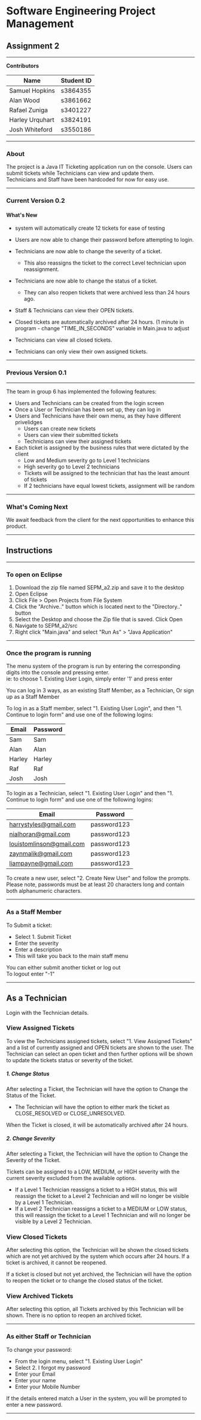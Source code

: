 # Software Engineering Project Management 

## Assignment 2
***

**Contributors**  

| Name            | Student ID |
|-----------------|------------|
| Samuel Hopkins  | s3864355   |
| Alan Wood       | s3861662   |
| Rafael Zuniga   | s3401227   |
| Harley Urquhart | s3824191   |
| Josh Whiteford  | s3550186   |

***

### About
The project is a Java IT Ticketing application run on the console. 
Users can submit tickets while Technicians can view and update them.  
Technicians and Staff have been hardcoded for now for easy use.
 
*** 
### Current Version 0.2


#### What's New

- system will automatically create 12 tickets for ease of testing
- Users are now able to change their password before attempting to login.

- Technicians are now able to change the severity of a ticket.
  - This also reassigns the ticket to the correct Level technician upon reassignment. 
- Technicians are now able to change the status of a ticket.
  - They can also reopen tickets that were archived less than 24 hours ago.
- Staff & Technicians can view their OPEN tickets.
- Closed tickets are automatically archived after 24 hours. (1 minute in program - change "TIME_IN_SECONDS" variable in Main.java to adjust
- Technicians can view all closed tickets. 
- Technicians can only view their own assigned tickets.



***
### Previous Version 0.1

***
The team in group 6 has implemented the following features:  
- Users and Technicians can be created from the login screen
- Once a User or Technician has been set up, they can log in
- Users and Technicians have their own menu, as they have different privelidges
	- Users can create new tickets
	- Users can view their submitted tickets
	- Technicians can view their assigned tickets
- Each ticket is assigned by the business rules that were dictated by the client
	- Low and Medium severity go to Level 1 technicians
	- High severity go to Level 2 technicians
	- Tickets will be assigned to the technician that has the least amount of tickets 
	- If 2 technicians have equal lowest tickets, assignment will be random


***
### What's Coming Next

We await feedback from the client for the next opportunities to enhance this product.


***
## Instructions
***
### To open on Eclipse
1. Download the zip file named SEPM_a2.zip and save it to the desktop
2. Open Eclipse
3. Click File > Open Projects from File System
4. Click the "Archive.." button which is located next to the "Directory.." button
5. Select the Desktop and choose the Zip file that is saved. Click Open
6. Navigate to SEPM_a2/src
7. Right click "Main.java" and select "Run As" > "Java Application"
***
### Once the program is running
The menu system of the program is run by entering the corresponding digits into the console and pressing enter.  
ie: to choose 1. Existing User Login, simply enter '1' and press enter  

You can log in 3 ways, as an existing Staff Member, as a Technician, Or sign up as a Staff Member  

To log in as a Staff member, select "1. Existing User Login", and then "1. Continue to login form" and use one of the following logins:  


|Email|Password|
|-----|--------|
|Sam|Sam|
|Alan|Alan|
|Harley|Harley|
|Raf|Raf|
|Josh|Josh|



To login as a Technician, select "1. Existing User Login" and then "1. Continue to login form" and use one of the following logins:  

| Email                    | Password     |
|--------------------------|--------------|
| harrystyles@gmail.com    | password123  |
| nialhoran@gmail.com      | password123  |
| louistomlinson@gmail.com | password123  |
| zaynmalik@gmail.com      | password123  |
| liampayne@gmail.com      | password123  |


To create a new user, select "2. Create New User" and follow the prompts.  
Please note, passwords must be at least 20 characters long and contain both alphanumeric characters.


***
### As a Staff Member
To Submit a ticket:  
- Select 1. Submit Ticket  
- Enter the severity  
- Enter a description  
- This will take you back to the main staff menu  
  
You can either submit another ticket or log out  
To logout enter "-1"  


***



## As a Technician


Login with the Technician details.  


### View Assigned Tickets

To view the Technicians assigned tickets, select "1. View Assigned Tickets" and a list of currently assigned and OPEN tickets are shown to the user. 
The Technician can select an open ticket and then further options will be shown to update the tickets status or severity of the ticket.

##### 1. Change Status

After selecting a Ticket, the Technician will have the option to Change the Status of the Ticket.

- The Technician will have the option to either mark the ticket as CLOSE_RESOLVED or CLOSE_UNRESOLVED.

When the Ticket is closed, it will be automatically archived after 24 hours. 

##### 2. Change Severity

After selecting a Ticket, the Technician will have the option to Change the Severity of the Ticket.

Tickets can be assigned to a LOW, MEDIUM, or HIGH severity with the current severity excluded from the available options.
  - If a Level 1 Technician reassigns a ticket to a HIGH status, this will reassign the ticket to a Level 2 Technician and will no longer be visible by a Level 1 Technician. 
  - If a Level 2 Technician reassigns a ticket to a MEDIUM or LOW status, this will  reassign the ticket to a Level 1 Technician and will no longer be visible by a Level 2 Technician.


### View Closed Tickets

After selecting this option, the Technician will be shown the closed tickets which are not yet archived by the system which occurs after 24 hours. 
If a ticket is archived, it cannot be reopened. 

If a ticket is closed but not yet archived, the Technician will have the option to reopen the ticket or to change the closed status of the ticket. 

### View Archived Tickets 

After selecting this option, all Tickets archived by this Technician will be shown. There is no option to reopen an archived ticket.


***
### As either Staff or Technician
To change your password:   
- From the login menu, select "1. Existing User Login"  
- Select 2. I forgot my password  
- Enter your Email   
- Enter your name  
- Enter your Mobile Number  

If the details entered match a User in the system, you will be prompted to enter a new password.  
***





